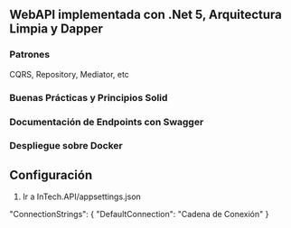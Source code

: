 ## WebAPI implementada con .Net 5, Arquitectura Limpia y Dapper

### Patrones
CQRS, Repository, Mediator, etc

### Buenas Prácticas y Principios Solid

### Documentación de Endpoints con Swagger

### Despliegue sobre Docker

## Configuración
1. Ir a InTech.API/appsettings.json

"ConnectionStrings": {
    "DefaultConnection": "Cadena de Conexión"
  }